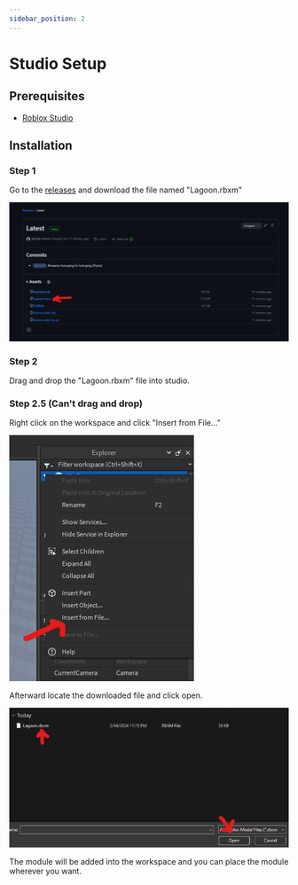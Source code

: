 ```yaml
---
sidebar_position: 2
---
```


# Studio Setup
## Prerequisites
- [Roblox Studio](https://create.roblox.com/)

## Installation
### Step 1
Go to the [releases](https://github.com/re-sync-dev/Lagoon/releases) and download the file named "Lagoon.rbxm"

![Step 1](/studio/1.png)

### Step 2
Drag and drop the "Lagoon.rbxm" file into studio.

### Step 2.5 (Can't drag and drop)
Right click on the workspace and click "Insert from File..."

![Step 2](/studio/2.png)

Afterward locate the downloaded file and click open.

![Step 3](/studio/3.png)

The module will be added into the workspace and you can place the module wherever you want.
